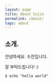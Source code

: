 ```yaml
---
layout: page
title: About Sujin
permalink: /about/
tags: about
---
```


## 소개.

안녕하세요. 수진입니다.

잘 부탁드립니다! :)

```
$ echo "hello world"
```